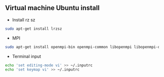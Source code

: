 ## Virtual machine Ubuntu install

* Install rz sz 
``` bash 
sudo apt-get install lrzsz
```

* MPI
``` bash 
sudo apt-get install openmpi-bin openmpi-common libopenmpi libopenmpi-dbg libopenmpi-dev
```

* Terminal input
``` bash
echo 'set editing-mode vi' >> ~/.inputrc
echo 'set keymap vi' >> ~/.inputrc
```
